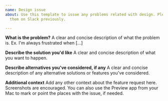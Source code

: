 ```yaml
---
name: Design issue
about: Use this template to issue any problems related with design. Please, discuss
  them on Slack previously.

---
```


**What is the problem?**
A clear and concise description of what the problem is. Ex. I'm always frustrated when [...]

**Describe the solution you'd like**
A clear and concise description of what you want to happen.

**Describe alternatives you've considered, if any**
A clear and concise description of any alternative solutions or features you've considered.

**Additional context**
Add any other context about the feature request here. Screenshots are encouraged. You can also use the Preview app from your Mac to mark or point the places with the issue, if needed.
